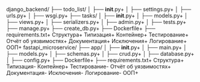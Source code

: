 django_backend/
├── todo_list/
│   ├── __init__.py+
│   ├── settings.py+
│   ├── urls.py+
│   ├── wsgi.py+
├── tasks/
│   ├── __init__.py+
│   ├── models.py+
│   ├── views.py+
│   ├── serializers.py+
│   ├── admin.py+
│   ├── tests.py+
├── manage.py+
├── create_db.py+
├── Dockerfile+
├── requirements.txt+
Структура+
Типизация+
Контейнер+
Тестирование+
Отчёт об уязвимостях+
Документация+
Исключения+
Логирование+
ООП+
fastapi_microservice/
├── app/
│   ├── __init__.py+
│   ├── main.py+
│   ├── models.py+
│   ├── schemas.py+
│   ├── crud.py+
│   ├── database.py+
│   ├── config.py+
├── Dockerfile+
├── requirements.txt+
Структура+
Типизация-
Контейнер+
Тестирование-
Отчёт об уязвимостях+
Документация-
Исключения-
Логирование-
ООП+